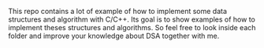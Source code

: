 This repo contains a lot of example of how to implement some data structures and algorithm with C/C++. Its goal is to show examples of how to implement theses structures and algorithms. So feel free to look inside each folder and improve your knowledge about DSA together with me.
